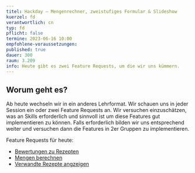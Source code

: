 ```yaml
---
titel: Hackday – Mengenrechner, zweistufiges Formular & Slideshow
kuerzel: fd
verantwortlich: cn
typ: fd
pflicht: false
termine: 2023-06-16 10:00
empfohlene-voraussetzungen: 
published: true
dauer: 300
raum: 3.209
info: Heute gibt es zwei Feature Requests, um die wir uns kümmern.
---
```


## Worum geht es?
Ab heute wechseln wir in ein anderes Lehrformat. Wir schauen uns in jeder Session ein oder zwei Feature Requests an. Wir versuchen einzuschätzen, was an Skills erforderlich und sinnvoll ist um diese Features gut implementieren zu können. Falls erforderlich bilden wir uns entsprechend weiter und versuchen dann die Features in 2er Gruppen zu implementieren.

Feature Requests für heute:
- [Bewertungen zu Rezepten](/mi-bachelor-webdevelopment/assignments/feature-comment-rezept)
- [Mengen berechnen](/mi-bachelor-webdevelopment/assignments/feature-mengenrechner)
- [Verwandte Rezepte angzeigen](/mi-bachelor-webdevelopment/assignments/feature-verwandte-rezepte)

